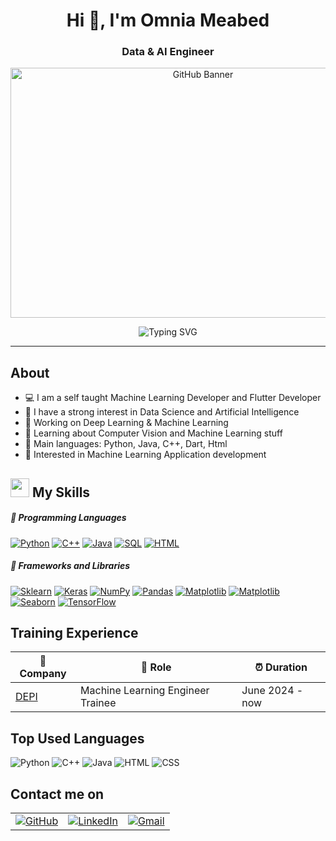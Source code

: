 <!-- ----------- HEAD SECTION ------------ -->
<h1 align="center">Hi 👋, I'm Omnia Meabed</h1>
<h3 align="center">Data & AI Engineer</h3>
<p align="center">
    <img src="https://media3.giphy.com/media/v1.Y2lkPTc5MGI3NjExc3d1c21pOXhhcXNycjVpZDVmanowbGdxd2k5MjBsbHh4aThobXVxZyZlcD12MV9pbnRlcm5hbF9naWZfYnlfaWQmY3Q9Zw/L1R1tvI9svkIWwpVYr/giphy.webp" alt="GitHub Banner" width="600" height="400"/>
</p>
<p align="center">
    <img src="https://readme-typing-svg.herokuapp.com?font=Fira+Code&size=25&pause=1000&center=true&vCenter=true&random=false&width=455&height=65&lines=Hey+There+%F0%9F%91%8B%2C+I'm+Omnia+Meabed;A+Software+Engineer+%F0%9F%92%BB" alt="Typing SVG" />
</p>

---
<!-- ----------- BODY SECTION ------------ -->

## About

- 💻 I am a self taught Machine Learning Developer and Flutter Developer
- 📝 I have a strong interest in Data Science and Artificial Intelligence
- 🔭 Working on Deep Learning & Machine Learning
- 🌱 Learning about Computer Vision and Machine Learning stuff
- 🌟 Main languages: Python, Java, C++, Dart, Html
- 🚩 Interested in Machine Learning Application development

<h2><img src = "https://media2.giphy.com/media/QssGEmpkyEOhBCb7e1/giphy.gif?cid=ecf05e47a0n3gi1bfqntqmob8g9aid1oyj2wr3ds3mg700bl&rid=giphy.gif" width ="30"> My Skills</f2> 

##### 💪 Programming Languages

<p>
    <a href="https://github.com/search?q=user%3ADenverCoder1+is%3Arepo+language%3Apython"><img alt="Python" src="https://img.shields.io/badge/Python-2c292d.svg?style=for-the-badge&logo=python&logoColor=ffffff"></a>
    <a href="https://github.com/search?q=user%3ADenverCoder1+is%3Arepo+language%3Acss"><img alt="C++" src="https://img.shields.io/badge/C++-2c292d.svg?style=for-the-badge&logo=c++3&logoColor=ffffff"></a>
    <a href="https://github.com/search?q=user%3ADenverCoder1+is%3Arepo+language%3Ajava"><img alt="Java" src="https://img.shields.io/badge/Java-2c292d.svg?style=for-the-badge&logo=java&logoColor=ffffff"></a>
    <a href="https://github.com/search?q=user%3ADenverCoder1+is%3Arepo+language%3Asql"><img alt="SQL" src="https://img.shields.io/badge/SQL-2c292d.svg?style=for-the-badge&logo=amazon-dynamodb&logoColor=ffffff"></a>
    <a href="https://github.com/search?q=user%3ADenverCoder1+is%3Arepo+language%3Ahtml"><img alt="HTML" src="https://img.shields.io/badge/HTML-2c292d.svg?style=for-the-badge&logo=html5&logoColor=ffffff"></a>

##### 💪 Frameworks and Libraries

<p>
    <a href="#"><img alt="Sklearn" src="https://img.shields.io/badge/Scikit--Learn-F7931E.svg?style=for-the-badge&logo=scikit-learn&logoColor=ffffff"></a>
    <a href="#"><img alt="Keras" src="https://img.shields.io/badge/Keras-2c292d.svg?style=for-the-badge&logo=Keras&logoColor=ffffff"></a>
    <a href="#"><img alt="NumPy" src="https://img.shields.io/badge/Numpy-2c292d.svg?style=for-the-badge&logo=numpy&logoColor=ffffff"></a>
    <a href="#"><img alt="Pandas" src="https://img.shields.io/badge/Pandas-2c292d.svg?style=for-the-badge&logo=pandas&logoColor=ffffff"></a>
    <a href="#"><img alt="Matplotlib" src="https://img.shields.io/badge/Matplotlib-2c292d.svg?style=for-the-badge&logo=matplotlib&logoColor=ffffff"></a>
    <a href="#"><img alt="Matplotlib" src="https://img.shields.io/badge/Matplotlib-2c292d.svg?style=for-the-badge&logo=python&logoColor=ffffff"></a>
    <a href="#"><img alt="Seaborn" src="https://img.shields.io/badge/Seaborn-2c292d.svg?style=for-the-badge&logo=python&logoColor=ffffff"></a>
    <a href="#"><img alt="TensorFlow" src="https://img.shields.io/badge/TensorFlow-2c292d.svg?style=for-the-badge&logo=TensorFlow&logoColor=ffffff"></a>

</p>

<!-- ## Work Experience

| 🏢 Company/Org                                | 💼 Role                           | ⏰ Duration          |
|-----------------------------------------------|-----------------------------------|---------------------|
| [Master Micro](https://adt.master-micro.com/) | Software Engineer Intern (Python) | Dec 2022 - May 2023 | -->

## Training Experience

| 🏢 Company                                     | 💼 Role                     | ⏰ Duration          |
|------------------------------------------------|-----------------------------|---------------------|
| [DEPI](https://depi.gov.eg/) | Machine Learning Engineer Trainee   | June 2024 - now |

<!-- ## Volunteering Experience

| 🏢 Org                                        | 💼 Role                     | ⏰ Duration          |
|-----------------------------------------------|-----------------------------|---------------------|
| [ALX Egypt](https://www.alxafrica.com/egypt/) | Learning Community Manager  | Apr 2024 - Present  |
| [Pixels Egypt](https://pixelseg.com/)         | Problem-Solving Coordinator | Sep 2022 - Sep 2023 | -->

## Top Used Languages

![Python](https://img.shields.io/badge/Python-66.45%25-blue)
![C++](https://img.shields.io/badge/C++-14.60%25-gray)
![Java](https://img.shields.io/badge/Java-7.58%25-yellow)
![HTML](https://img.shields.io/badge/HTML-7.29%25-orange)
![CSS](https://img.shields.io/badge/CSS-4.08%25-blue)

## Contact me on

<div align="center">
    <table>
        <tr>
            <td><a href="https://github.com/OmniaMeabed"><img src="https://img.shields.io/github/followers/sayannath.svg?label=GitHub&style=social" alt="GitHub"></a></td>
            <td><a href="https://www.linkedin.com/in/omnia-meabed-104454237/"><img src="https://img.shields.io/badge/LinkedIn--_.svg?style=social&logo=linkedin" alt="LinkedIn"></a></td>
            <td><a href="mailto:omniameabed@gmail.com"><img src="https://img.shields.io/badge/Gmail--_.svg?style=social&logo=gmail" alt="Gmail"></a></td>
        </tr>
    </table>
</div>
